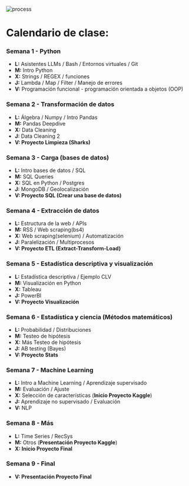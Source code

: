 ![process](https://github.com/Ironhack-Data-Madrid-Abril-2023/apuntes_clase/blob/main/images/process.jpg)

# Calendario de clase:



### Semana 1 - Python

+ **L:** Asistentes LLMs / Bash / Entornos virtuales / Git
+ **M:** Intro Python
+ **X:** Strings / REGEX / funciones
+ **J:** Lambda / Map / Filter / Manejo de errores
+ **V:** Programación funcional - programación orientada a objetos (OOP)



### Semana 2 - Transformación de datos

+ **L:** Álgebra / Numpy / Intro Pandas
+ **M:** Pandas Deepdive
+ **X:** Data Cleaning  
+ **J:** Data Cleaning 2
+ **V: Proyecto Limpieza (Sharks)**



### Semana 3 - Carga (bases de datos)

+ **L:** Intro bases de datos / SQL 
+ **M:** SQL Queries
+ **X:** SQL en Python / Postgres 
+ **J:** MongoDB / Geolocalización
+ **V: Proyecto SQL (Crear una base de datos)**


### Semana 4 - Extracción de datos

+ **L:** Estructura de la web / APIs
+ **M:** RSS / Web scraping(bs4)
+ **X:** Web scraping(selenium) / Automatización  
+ **J:** Paralelización / Multiprocesos
+ **V: Proyecto ETL (Extract-Transform-Load)**



### Semana 5 - Estadística descriptiva y visualización

+ **L:** Estadística descriptiva / Ejemplo CLV  
+ **M:** Visualización en Python 
+ **X:** Tableau
+ **J:** PowerBI
+ **V: Proyecto Visualización**



### Semana 6 - Estadística y ciencia (Métodos matemáticos)

+ **L:** Probabilidad / Distribuciones
+ **M:** Testeo de hipótesis 
+ **X:** Más Testeo de hipótesis
+ **J:** AB testing (Bayes)
+ **V: Proyecto Stats**



### Semana 7 - Machine Learning

+ **L:** Intro a Machine Learning / Aprendizaje supervisado  
+ **M:** Evaluación / Ajuste 
+ **X:** Selección de características (**Inicio Proyecto Kaggle**)
+ **J:** Aprendizaje no supervisado / Evaluación
+ **V:** NLP 



### Semana 8 - Más

+ **L:** Time Series / RecSys
+ **M:** Otros (**Presentación Proyecto Kaggle**)
+ **X: Inicio Proyecto Final**

### Semana 9 - Final

+ **V: Presentación Proyecto Final**
